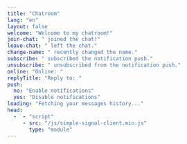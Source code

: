 ```yaml
---
title: "Chatroom"
lang: "en"
layout: false
welcome: "Welcome to my chatroom!"
join-chat: " joined the chat!"
leave-chat: " left the chat."
change-name: " recently changed the name."
subscribe: " subscribed the notification push."
unsubscribe: " unsubscribed from the notification push."
online: "Online: "
replyTitle: "Reply to: "
push:
  no: "Enable notifications"
  yes: "Disable notifications"
loading: "Fetching your messages history..."
head:
  -  - "script"
     - src: "/js/simple-signal-client.min.js"
       type: "module"
---
```



<script setup>
import Chat from '../../components/chat/room.vue'
</script>

<Chat />
